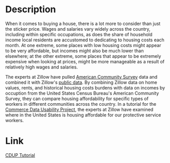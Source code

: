 # Description

When it comes to buying a house, there is a lot more to consider than just the sticker price. Wages and salaries vary widely across the country, including within specific occupations, as does the share of household income local residents are accustomed to dedicating to housing costs each month. At one extreme, some places with low housing costs might appear to be very affordable, but incomes might also be much lower than elsewhere; at the other extreme, some places that appear to be extremely expensive when looking at prices, might be more manageable as a result of relatively high wages and salaries.

The experts at Zillow have pulled [American Community Survey](https://www.census.gov/programs-surveys/acs/) data and combined it with Zillow's [public data](www.zillow.com/research/data). By combining Zillow data on home values, rents, and historical housing costs burdens with data on incomes by occuption from the United States Census Bureau's American Community Survey, they can compare housing affordability for specific types of workers in different communities across the country. In a tutorial for the [Commerce Data Usability Project](https://www.commerce.gov/datausability), the experts at Zillow have examined where in the United States is housing affordable for our protective service workers.

# Link

[CDUP Tutorial](http://commercedataservice.github.io/tutorial_zillow_acs/)